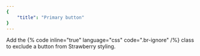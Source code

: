```yaml
---
{
	"title": "Primary button"
}
---
```


Add the {% code inline="true" language="css" code=".br-ignore" /%}
class to exclude a button from Strawberry styling.

